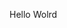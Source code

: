 Hello Wolrd





























































































































































































































































































































































































































































































































































































































































































































































































































































































































































































































































































































































































































































































































































































































































































































































































































































































































































































































































































































































































































































































































































































































































































































































































































































































































































































































